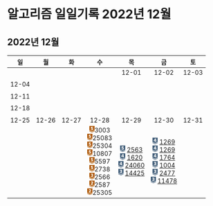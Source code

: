 # 알고리즘 일일기록 2022년 12월


## 2022년 12월
| 일 | 월 | 화 | 수 | 목 | 금 | 토 |
|:----------:|:----------:|:----------:|:----------:|:----------:|:----------:|:----------:|
| | | | | 12-01 | 12-02 | 12-03 |
| | | | | | | |
|12-04 | | | | | | |
| | | | | | | |
|12-11 | | | | | | |
| | | | | | | |
|12-18 | | | | | | |
| | | | | | | |
|12-25 |12-26 |12-27 | 12-28 | 12-29 | 12-30 | 12-31 |
| | | | <img src="../img/solvedac/bronze5.png" width="12" height="15"/>3003<br>  <img src="../img/solvedac/bronze5.png" width="12" height="15"/>25083<br>  <img src="../img/solvedac/bronze5.png" width="12" height="15"/>25304<br> <img src="../img/solvedac/bronze5.png" width="12" height="15"/>10807<br> <img src="../img/solvedac/bronze5.png" width="12" height="15"/>5597<br> <img src="../img/solvedac/bronze5.png" width="12" height="15"/>2738<br> <img src="../img/solvedac/bronze3.png" width="12" height="15"/>2566<br> <img src="../img/solvedac/bronze2.png" width="12" height="15"/>2587<br> <img src="../img/solvedac/bronze2.png" width="12" height="15"/>25305<br>  | <img src="../img/solvedac/silver5.png" width="12" height="15"/> [2563](./BaekJoon_2563.md) <br> <img src="../img/solvedac/silver4.png" width="12" height="15"/> [1620](./BaekJoon_1620.md) <br> <img src="../img/solvedac/silver4.png" width="12" height="15"/> [24060](./BaekJoon_24060.md) <br> <img src="../img/solvedac/silver3.png" width="12" height="15"/> [14425](./BaekJoon_14425.md)  | <img src="../img/solvedac/silver4.png" width="12" height="15"/> [1269](./BaekJoon_1269.md) <br>  <img src="../img/solvedac/silver4.png" width="12" height="15"/> [1269](./BaekJoon_1269.md) <br>  <img src="../img/solvedac/silver4.png" width="12" height="15"/> [1764](./BaekJoon_1764.md) <br>  <img src="../img/solvedac/silver3.png" width="12" height="15"/> [1004](./BaekJoon_1004.md) <br>  <img src="../img/solvedac/silver3.png" width="12" height="15"/> [2477](./BaekJoon_2477.md) <br>  <img src="../img/solvedac/silver3.png" width="12" height="15"/> [11478](./BaekJoon_11478.md) <br>   | |


